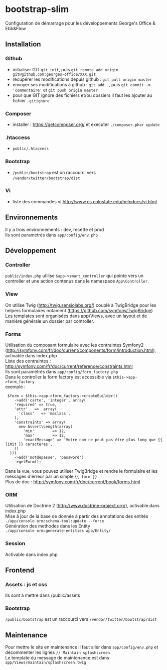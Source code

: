 # bootstrap-slim
Configuration de démarrage pour les développements George's Office & Ebb&Flow




## Installation

### Github
 * initialiser GIT `git init`, puis `git remote add origin git@github.com:georges-office/XXX.git`
 * récupérer les modifications depuis github : `git pull origin master`
 * envoyer ses modifications à github : `git add .`, puis  `git commit -m 'commentaire'` et `git push origin master`
 * pour que GIT ignore des fichiers et/ou dossiers il faut les ajouter au fichier `.gitignore`
### Composer
 * installer : https://getcomposer.org/ et executer `./composer.phar update`
### .htaccess
 * `public/.htaccess`
### Bootstrap
 * `/public/bootstrap` est un raccourci vers `/vendor/twitter/bootstrap/dist`
### Vi
* liste des commandes vi http://www.cs.colostate.edu/helpdocs/vi.html




## Environnements

Il y a trois environnements : dev, recette et prod  
Ils sont paramétrés dans `app/config/env.php`




## Développement

### Controller
`public/index.php` utilise `$app->smart_controller` qui pointe vers un controller et une action contenus dans le namespace `App\Controller`.

### View
On utilise Twig (http://twig.sensiolabs.org/) couplé à TwigBridge pour les helpers formulaires notament (https://github.com/symfony/TwigBridge)  
Les templates sont organisées dans app/Views, avec un layout et de manière générale un dossier par controller.

### Forms
Utilisation du composant formulaire avec les contraintes Symfony2   (http://symfony.com/fr/doc/current/components/form/introduction.html), activable dans index.php  
Liste des contraintes :   
http://symfony.com/fr/doc/current/reference/constraints.html  
Ils sont paramétrés dans `app/config/form_factory.php`  
Dans le controller la form factory est accessible via `$this->app->form_factory`  
exemple :  

     $form = $this->app->form_factory->createBuilder()
	    ->add('carte', 'integer', array(
        'required' => true,
        'attr'   =>  array(
          'class'   => 'maclass',
        ),
        'constraints' => array(
          new Assert\Length(array(
            'min'        => 12,
            'max'        => 12,
            'exactMessage' => 'Votre nom ne peut pas être plus long que {{ limit }} caractères',
        ))
      )))
	    ->add('motdepasse', 'password')
	    ->getForm();

Dans la vue, vous pouvez utiliser TwigBridge et rendre le formulaire et les messages d'erreur par un simple
`{{ form }}`  
Plus de doc : http://symfony.com/fr/doc/current/book/forms.html  

### ORM
Utilisation de Doctrine 2 (http://www.doctrine-project.org/), activable dans index.php  
Mise à jour de la base de donnée à partir des annotations des entités  
`./app/console orm:schema-tool:update --force`  
Génération des methodes dans les Entity  
`./app/console orm:generate-entities app/Entity/`  

### Session
Activable dans index.php




## Frontend

### Assets : js et css
Ils sont à mettre dans /public/assets

### Bootstrap 
`/public/bootstrap` est un raccourci vers `/vendor/twitter/bootstrap/dist`



## Maintenance
Pour mettre le site en maintenance il faut aller dans `app/config/env.php` et décommenter les lignes `// Maintain splashscreen`  
Le template du message de maintenance est dans `app/Views/maintain/splashscreen.twig`


